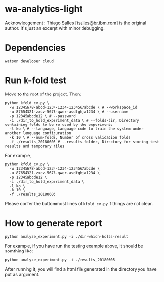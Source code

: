 # wa-analytics-light

Acknowledgement : Thiago Salles [tsalles@br.ibm.com] is the original author. It's just an excerpt with minor debugging.

# Dependencies
```
watson_developer_cloud
```

# Run k-fold test 
Move to the root of the project. Then:
```
python kfold_cv.py \
  -w 12345678-abcd-1234-1234-1234567abcde \ # --workspace_id
  -u 87654321-zxcv-5678-qwer-asdfghja1234 \ # --username
  -p 12345abcde12 \ # --password
  -i ./dir_to_hold_experiment_data \ # --folds-dir, Directory containing folds to be re-used by the experiments
  -l ko \ # --language, Language code to train the system under another language configuration
  -k 10 \ # --num-folds, Number of cross validation folds
  -f ./results_20180605 # --results-folder, Directory for storing test results and temporary files
```
For example,
```
python kfold_cv.py \
  -w 12345678-abcd-1234-1234-1234567abcde \
  -u 87654321-zxcv-5678-qwer-asdfghja1234 \
  -p 12345abcde12 \
  -i ./dir_to_hold_experiment_data \
  -l ko \
  -k 10 \
  -f ./results_20180605
```
Please confer the buttommost lines of `kfold_cv.py` if things are not clear.

# How to generate report
```
python analyze_experiment.py -i ./dir-which-holds-result
```
For example, if you have run the testing example above, it should be somthing like:

```
python analyze_experiment.py -i ./results_20180605
```
After running it, you will find a html file generated in the directory you have put as argument.
